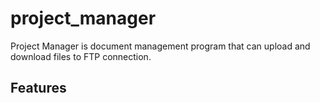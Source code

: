 # project_manager

Project Manager is document management program that can upload and download files to FTP connection.

## Features
